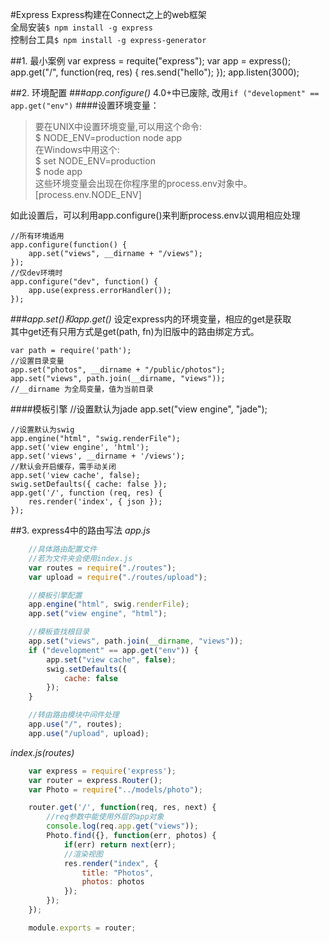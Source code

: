 #Express
Express构建在Connect之上的web框架  
全局安装`$ npm install -g express`  
控制台工具`$ npm install -g express-generator`  

##1. 最小案例
    var express = requite("express");
    var app = express();
    app.get("/", function(req, res) {
        res.send("hello");
    });
    app.listen(3000);

##2. 环境配置
###*app.configure()*
4.0+中已废除, 改用`if ("development" == app.get("env")`
####设置环境变量：

>要在UNIX中设置环境变量,可以用这个命令:  
>$ NODE_ENV=production node app  
>在Windows中用这个:  
>$ set NODE_ENV=production  
>$ node app  
>这些环境变量会出现在你程序里的process.env对象中。[process.env.NODE_ENV]

如此设置后，可以利用app.configure()来判断process.env以调用相应处理

    //所有环境适用
    app.configure(function() {
        app.set("views", __dirname + "/views");
    });
    //仅dev环境时
    app.configure("dev", function() {
        app.use(express.errorHandler());
    });

###*app.set()*和*app.get()*
设定express内的环境变量，相应的get是获取  
其中get还有只用方式是get(path, fn)为旧版中的路由绑定方式。  

    var path = require('path');
    //设置目录变量
    app.set("photos", __dirname + "/public/photos");
    app.set("views", path.join(__dirname, "views"));
    //__dirname 为全局变量，值为当前目录

####模板引擎
    //设置默认为jade
    app.set("view engine", "jade");

    //设置默认为swig
    app.engine("html", "swig.renderFile");
    app.set('view engine', 'html');
    app.set('views', __dirname + '/views');
    //默认会开启缓存，需手动关闭
    app.set('view cache', false);
    swig.setDefaults({ cache: false });
    app.get('/', function (req, res) {
        res.render('index', { json });
    });

##3. express4中的路由写法
*app.js*
```js
    //具体路由配置文件
    //若为文件夹会使用index.js
    var routes = require("./routes");      
    var upload = require("./routes/upload");

    //模板引擎配置
    app.engine("html", swig.renderFile);
    app.set("view engine", "html");

    //模板查找根目录
    app.set("views", path.join(__dirname, "views"));
    if ("development" == app.get("env")) {
        app.set("view cache", false);
        swig.setDefaults({
            cache: false
        });
    }

    //转由路由模块中间件处理
    app.use("/", routes);
    app.use("/upload", upload);
```
  
*index.js(routes)*
```js
    var express = require('express');
    var router = express.Router();
    var Photo = require("../models/photo");

    router.get('/', function(req, res, next) {
        //req参数中能使用外层的app对象
        console.log(req.app.get("views"));
        Photo.find({}, function(err, photos) {
            if(err) return next(err);
            //渲染视图
            res.render("index", {
                title: "Photos",
                photos: photos
            });
        });
    });

    module.exports = router;
```
